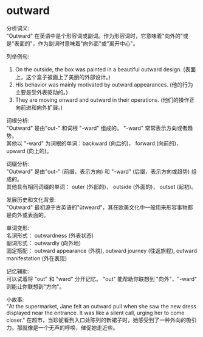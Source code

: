# outward

分析词义:  
"Outward" 在英语中是个形容词或副词。作为形容词时，它意味着"向外的"或是"表面的"，作为副词时意味着"向外面"或"离开中心"。

  

列举例句:

  

1.  On the outside, the box was painted in a beautiful outward design. (表面上，这个盒子被画上了美丽的外部设计。)
2.  His behavior was mainly motivated by outward appearances. (他的行为主要是受外表驱动的。)
3.  They are moving onward and outward in their operations. (他们的操作正向前进和向外扩展。)

  

词根分析:  
"Outward" 是由"out-" 和词根 "-ward" 组成的。 "-ward" 常常表示方向或者趋势。  
其他以 "-ward" 为词根的单词：backward (向后的)， forward (向前的)， upward (向上的)。

  

词缀分析:  
"Outward" 是由"out-" (前缀，表示方向) 和 "-ward" (后缀，表示方向或趋势) 组成的。  
其他具有相同词缀的单词： outer (外部的)， outside (外面的)， outset (起初)。

  

发展历史和文化背景:  
"Outward" 最初源于古英语的"ūtweard"，其在欧美文化中一般用来形容事物都是向外或表面的。

  

单词变形:  
名词形式： outwardness (外表状态)  
副词形式： outwardly (向外地)  
固定搭配： outward appearance (外貌), outward journey (往返旅程), outward manifestation (外在表现)

  

记忆辅助:  
可以试着将 "out" 和 "ward" 分开记忆。 "out" 能帮助你联想到 "向外"，"-ward" 则能让你联想到"方向"。

  

小故事:  
"At the supermarket, Jane felt an outward pull when she saw the new dress displayed near the entrance. It was like a silent call, urging her to come closer." 在超市，当珍妮看到入口处陈列的新裙子时，她感受到了一种外向的吸引力。那就像是一个无声的呼唤，催促她走近些。

